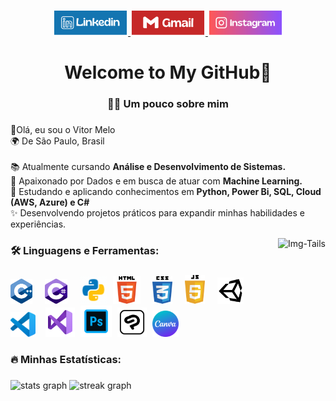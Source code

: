 ###


<div align="center">
  <a href="https://www.linkedin.com/in/oficialvitormelo/" target="_blank">
    <img src="https://raw.githubusercontent.com/VitorMelo19/VitorMelo19/main/Logos/Linkedin.svg" height="40" alt="linkedin logo"  />
  </a>
  <a href="mailto:vitormeloemprego@gmail.com">
    <img src="https://raw.githubusercontent.com/VitorMelo19/VitorMelo19/main/Logos/Gmail.svg" height="40" alt="gmail logo"  />
  </a>
  <a href="https://www.instagram.com/oficialvitormelo/" target="_blank">
    <img src="https://raw.githubusercontent.com/VitorMelo19/VitorMelo19/main/Logos/Instagram.svg" height="40" alt="instagram logo"  />

  </a>
</div>

###

<h1 align="center">Welcome to My GitHub👋</h1>

###

<h3 align="center">👨‍💻 Um pouco sobre mim</h3> 

###

<p align="left">
  💙Olá, eu sou o Vitor Melo
  <br>🌍 De São Paulo, Brasil<br>
  <br>📚 Atualmente cursando <strong>Análise e Desenvolvimento de Sistemas.</strong>
  <br>💭 Apaixonado por Dados e em busca de atuar com <strong>Machine Learning.</strong>
  <br>🎯 Estudando e aplicando conhecimentos em <strong> Python, Power Bi, SQL, Cloud (AWS, Azure) e C# </strong>
  <br>✨ Desenvolvendo projetos práticos para expandir minhas habilidades e experiências.</p> 

<img align="right" height="200" src="https://art.ngfiles.com/images/2550000/2550853_dreamaster_tails.png?f1654027876" alt="Img-Tails"/>

###

<h3 align="left">🛠 Linguagens e Ferramentas:</h3>

###

<div align="left">
  <img src="https://raw.githubusercontent.com/VitorMelo19/VitorMelo19/main/Logos/C%2B%2B.png" height="40" alt="c++ logo"  />
  <img width="12" />
  <img src="https://raw.githubusercontent.com/VitorMelo19/VitorMelo19/main/Logos/csharp.png" height="40" alt="csharp logo"  />
  <img width="12" />
  <img src="https://raw.githubusercontent.com/VitorMelo19/VitorMelo19/main/Logos/python.gif" height="44" alt="python logo"  />
  <img width="1" />
  <img src="https://raw.githubusercontent.com/VitorMelo19/VitorMelo19/main/Logos/Html.svg" height="44" alt="html logo"  />
  <img width="12" />
  <img src="https://raw.githubusercontent.com/VitorMelo19/VitorMelo19/main/Logos/css.png" height="44" alt="css logo"  />
  <img width="12" />
  <img src="https://raw.githubusercontent.com/VitorMelo19/VitorMelo19/main/Logos/javascript-seeklogo.png" height="46" alt="javascript logo"  />
  <img width="12" />
  <img src="https://raw.githubusercontent.com/VitorMelo19/VitorMelo19/main/Logos/unity-logo.svg" height="42" alt="unity logo"  />
  <img width="12" />
  <img src="https://raw.githubusercontent.com/VitorMelo19/VitorMelo19/main/Logos/vscode.svg" height="40" alt="visualstudio logo"  />
  <img width="8" />
  <img src="https://raw.githubusercontent.com/VitorMelo19/VitorMelo19/main/Logos/visual-studio.svg" height="47" alt="vscode logo"/>
  <img width="1" />
  <img src="https://raw.githubusercontent.com/VitorMelo19/VitorMelo19/main/Logos/adobe-photoshop.svg" height="50" alt="adobephotoshop logo"  />
  <img width="1" />
  <img src="https://raw.githubusercontent.com/VitorMelo19/VitorMelo19/main/Logos/clip-studio-paint.svg" height="47" alt="clip studio logo"  />
  <img width="1" />
  <img src="https://raw.githubusercontent.com/VitorMelo19/VitorMelo19/main/Logos/canva.png" height="42" alt="canva logo"  />
  <img width="8" />
  
</div>

###

<h3 align="left">🔥   Minhas Estatísticas:</h3>

###

  <div align="left">
  <img src="https://github-readme-stats.vercel.app/api?username=VitorMelo19&hide_title=false&hide_rank=false&show_icons=true&include_all_commits=true&count_private=true&disable_animations=false&theme=react&locale=pt-br&hide_border=false&order=1" height="150" alt="stats graph"  />
  <img src="https://streak-stats.demolab.com?user=VitorMelo19&locale=pt-br&mode=daily&theme=react&hide_border=false&border_radius=5&order=3" height="150" alt="streak graph"  /> <br>
</div>

###
